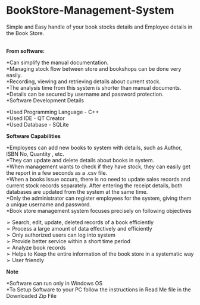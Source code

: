 # BookStore-Management-System

Simple and Easy handle of your book stocks details and Employee details in the Book Store.<br/><br/>

**From software:**<br/>

*Can simplify the manual documentation.<br/>
*Managing stock flow between store and bookshops can be done very easily.<br/>
*Recording, viewing and retrieving details about current stock.<br/>
*The analysis time from this system is shorter than manual documents.<br/>
*Details can be secured by username and password protection.<br/>
*Software Development Details<br/>

*Used Programming Language - C++<br/>
*Used IDE - QT Creator<br/>
*Used Database - SQLite<br/>

**Software Capabilities**<br/>

*Employees can add new books to system with details, such as Author, ISBN No, Quantity , etc.<br/>
*They can update and delete details about books in system.<br/>
*When management wants to check if they have stock, they can easily get the report in a few seconds as a .csv file.<br/>
*When a books issue occurs, there is no need to update sales records and current stock records separately. After entering the receipt details, both databases are updated from the system at the same time.<br/>
*Only the administrator can register employees for the system, giving them a unique username and password.<br/>
*Book store management system focuses precisely on following objectives<br/>

➢ Search, edit, update, deleted records of a book efficiently<br/>
➢ Process a large amount of data effectively and efficiently<br/>
➢ Only authorized users can log into system<br/>
➢ Provide better service within a short time period<br/>
➢ Analyze book records<br/>
➢ Helps to Keep the entire information of the book store in a systematic way<br/>
➢ User friendly<br/>

**Note**<br/>

*Software can run only in Windows OS<br/>
*To Setup Software to your PC follow the instructions in Read Me file in the Downloaded Zip File<br/>
